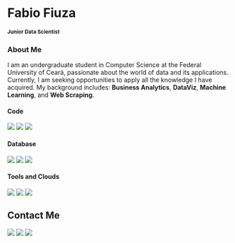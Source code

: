 # Fabio Fiuza 
<sub>**Junior Data Scientist**</sub>

### About Me

I am an undergraduate student in Computer Science at the Federal University of Ceará, passionate about the world of data and its applications. Currently, I am seeking opportunities to apply all the knowledge I have acquired. My background includes: **Business Analytics**, **DataViz**, **Machine Learning**, and **Web Scraping**.

#### Code
<div>
  <a href=""><img src="https://img.shields.io/badge/Python-14354C?style=for-the-badge&logo=python&logoColor=white" target="_blank"></a>
  <a href=""><img src="https://img.shields.io/badge/HTML5-E34F26?style=for-the-badge&logo=html5&logoColor=white" target="_blank"></a>
  <a href=""><img src="https://img.shields.io/badge/CSS3-1572B6?style=for-the-badge&logo=css3&logoColor=white" target="_blank"></a>
<div>

 #### Database

<div>
  <a href=""><img src="https://img.shields.io/badge/PostgreSQL-316192?style=for-the-badge&logo=postgresql&logoColor=white" target="_blank"></a>
  <a href=""><img src="https://img.shields.io/badge/SQLite-07405E?style=for-the-badge&logo=sqlite&logoColor=white" target="_blank"></a> 
  <a href=""><img src="https://img.shields.io/badge/MongoDB-4EA94B?style=for-the-badge&logo=mongodb&logoColor=white" target="_blank"></a>
<div>


#### Tools and Clouds

<div>
  <a href=""><img src="https://img.shields.io/badge/Databricks-FF3621?style=for-the-badge&logo=Databricks&logoColor=white"></a>
  <a href=""><img src="https://img.shields.io/badge/Amazon_AWS-232F3E?style=for-the-badge&logo=amazon-aws&logoColor=white"></a> 
  <a href=""><img src="https://img.shields.io/badge/Microsoft_Azure-0089D6?style=for-the-badge&logo=microsoft-azure&logoColor=white"></a> 

<div>
 
## Contact Me

<div>
  <a href=""><img src="https://img.shields.io/badge/-Gmail-%23333?style=for-the-badge&logo=gmail&logoColor=red" target="_blank"></a>
  <a href=""><img src="https://img.shields.io/badge/-LinkedIn-%230077B5?style=for-the-badge&logo=linkedin&logoColor=white" target="_blank"></a> 
  <a href=""><img src="https://img.shields.io/badge/Kaggle-20BEFF?style=for-the-badge&logo=Kaggle&logoColor=white" target="_blank"></a> 
<div>


